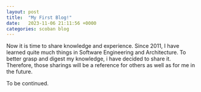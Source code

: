 ```yaml
---
layout: post
title:  "My First Blog!"
date:   2023-11-06 21:11:56 +0000
categories: scoban blog
---
```


Now it is time to share knowledge and experience. Since 2011, I have learned quite much things in Software Engineering and Architecture. To better grasp and digest my knowledge, i have decided to share it. Therefore, those sharings will be a reference for others as well as for me in the future.

To be continued.